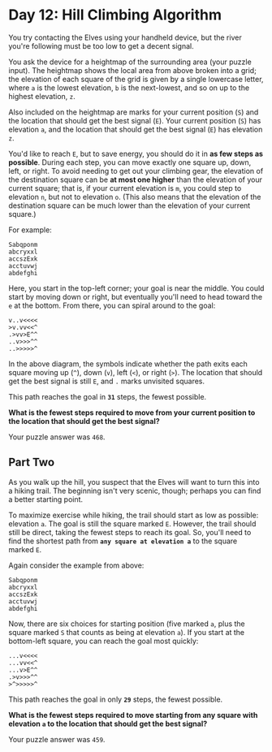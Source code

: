 # Day 12: Hill Climbing Algorithm

You try contacting the Elves using your handheld device, but the river you're following must be too low to get a decent signal.

You ask the device for a heightmap of the surrounding area (your puzzle input). The heightmap shows the local area from above broken into a grid; the elevation of each square of the grid is given by a single lowercase letter, where `a` is the lowest elevation, `b` is the next-lowest, and so on up to the highest elevation, `z`.

Also included on the heightmap are marks for your current position (`S`) and the location that should get the best signal (`E`). Your current position (`S`) has elevation `a`, and the location that should get the best signal (`E`) has elevation `z`.

You'd like to reach `E`, but to save energy, you should do it in **as few steps as possible**. During each step, you can move exactly one square up, down, left, or right. To avoid needing to get out your climbing gear, the elevation of the destination square can be **at most one higher** than the elevation of your current square; that is, if your current elevation is `m`, you could step to elevation `n`, but not to elevation `o`. (This also means that the elevation of the destination square can be much lower than the elevation of your current square.)

For example:

```
Sabqponm
abcryxxl
accszExk
acctuvwj
abdefghi
```

Here, you start in the top-left corner; your goal is near the middle. You could start by moving down or right, but eventually you'll need to head toward the `e` at the bottom. From there, you can spiral around to the goal:

```
v..v<<<<
>v.vv<<^
.>vv>E^^
..v>>>^^
..>>>>>^
```

In the above diagram, the symbols indicate whether the path exits each square moving up (`^`), down (`v`), left (`<`), or right (`>`). The location that should get the best signal is still `E`, and `.` marks unvisited squares.

This path reaches the goal in **`31`** steps, the fewest possible.

**What is the fewest steps required to move from your current position to the location that should get the best signal?**

Your puzzle answer was `468`.

## Part Two

As you walk up the hill, you suspect that the Elves will want to turn this into a hiking trail. The beginning isn't very scenic, though; perhaps you can find a better starting point.

To maximize exercise while hiking, the trail should start as low as possible: elevation `a`. The goal is still the square marked `E`. However, the trail should still be direct, taking the fewest steps to reach its goal. So, you'll need to find the shortest path from **`any square at elevation a`** to the square marked `E`.

Again consider the example from above:

```
Sabqponm
abcryxxl
accszExk
acctuvwj
abdefghi
```

Now, there are six choices for starting position (five marked `a`, plus the square marked `S` that counts as being at elevation `a`). If you start at the bottom-left square, you can reach the goal most quickly:

```
...v<<<<
...vv<<^
...v>E^^
.>v>>>^^
>^>>>>>^
```

This path reaches the goal in only **`29`** steps, the fewest possible.

**What is the fewest steps required to move starting from any square with elevation `a` to the location that should get the best signal?**

Your puzzle answer was `459`.